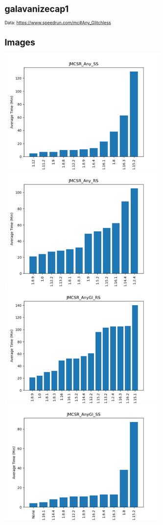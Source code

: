 # galavanizecap1

Data: https://www.speedrun.com/mc#Any_Glitchless

# Images
!['JMCSR_Any_RS'](images/version_means/JMCSR_Any_SS.png)
!['JMCSR_Any_SS'](images/version_means/JMCSR_Any_RS.png)
!['JMCSR_AnyGl_RS'](images/version_means/JMCSR_AnyGl_RS.png)
!['JMCSR_AnyGl_SS'](images/version_means/JMCSR_AnyGl_SS.png)